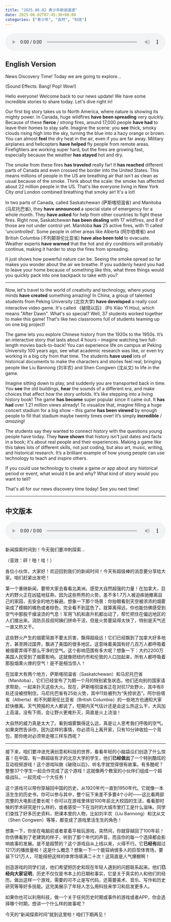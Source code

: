 ```yaml
---
title: "2025.06.02 青少年新闻速递"
date: 2025-06-02T07:45:30+08:00
categories: ["青少年", "自然", "科技"]
---
```

<audio controls style="width: 100%; max-width: 900px; margin: 1.5em 0; display: block;">
  <source src="/mp3/teen_news/20250602.en.mp3" type="audio/mpeg">
</audio>

## English Version

News Discovery Time! Today we are going to explore...

(Sound Effects: Bang! Pop! Wow!)

Hello everyone! Welcome back to our news update! We have some incredible stories to share today. Let's dive right in!

Our first big story takes us to North America, where nature is showing its mighty power. In Canada, huge wildfires **have been spreading** very quickly. Because of these **fierce** / *strong* fires, around 17,000 people **have had** to leave their homes to stay safe. Imagine the scene: you **see** thick, smoky clouds rising high into the sky, turning the blue into a hazy orange or brown. You can almost **feel** the dry heat in the air, even if you are far away. Military airplanes and helicopters **have helped** fly people from remote areas. Firefighters are working super hard, but the fires are growing fast, especially because the weather **has stayed** hot and dry.

The smoke from these fires **has traveled** really far! It **has reached** different parts of Canada and even crossed the border into the United States. This means millions of people in the US are breathing air that isn't as clean as usual because of the smoke. Think about the scale: the smoke has affected about 22 million people in the US. That's like everyone living in New York City *and* London combined breathing that smoky air! It's a lot!

In two parts of Canada, called Saskatchewan (萨斯喀彻温省) and Manitoba (马尼托巴省), they **have announced** a special state of emergency for a whole month. They **have asked** for help from other countries to fight these fires. Right now, Saskatchewan **has been dealing** with 17 wildfires, and 8 of those are not under control yet. Manitoba **has** 25 active fires, with 11 called 'uncontrolled'. Some people in other areas like Alberta (阿尔伯塔省) and British Columbia (不列颠哥伦比亚省) **have also been told** to evacuate. Weather experts **have warned** that the hot and dry conditions will probably continue, making it harder to stop the fires from spreading.

It just shows how powerful nature can be. Seeing the smoke spread so far makes you wonder about the air we breathe. If you suddenly heard you had to leave your home because of something like this, what three things would you quickly pack into one backpack to take with you?

---

Now, let's travel to the world of creativity and technology, where young minds **have created** something amazing! In China, a group of talented students from Peking University (北京大学) **have developed** a really cool interactive video game. It's called 《破晓以后》 (Pò Xiǎo Yǐ Hòu), which means "After Dawn". What's so special? Well, 37 students worked together to make this game! That's like two classrooms full of students teaming up on one big project!

The game lets you explore Chinese history from the 1920s to the 1950s. It’s an interactive story that lasts about 4 hours – imagine watching two full-length movies back-to-back! You can experience life on campus at Peking University 100 years ago, see what academic research was like, or even try working in a big city from that time. The students **have used** lots of historical documents to make the characters and stories feel real, bringing people like Liu Bannong (刘半农) and Shen Congwen (沈从文) to life in the game.

Imagine sitting down to play, and suddenly you are transported back in time. You **see** the old buildings, **hear** the sounds of a different era, and make choices that affect how the story unfolds. It’s like stepping into a living history book! The game **has become** super popular since it came out. It **has had** over 1.21 million views already! To visualize that, imagine filling a huge concert stadium for a big show – this game **has been viewed** by enough people to fill that stadium maybe twenty times over! It’s simply **incredible** / *amazing*!

The students say they wanted to connect history with the questions young people have today. They **have shown** that history isn't just dates and facts in a book; it's about real people and their experiences. Making a game like this takes lots of different skills, not just coding, but also art, music, writing, and historical research. It’s a brilliant example of how young people can use technology to teach and inspire others.

If you could use technology to create a game or app about any historical period or event, what would it be and why? What kind of story would you want to tell?

That's all for our news discovery time today! See you next time!

---

## 中文版本

<audio controls style="width: 100%; max-width: 900px; margin: 1.5em 0; display: block;">
  <source src="/mp3/teen_news/20250602.cn.mp3" type="audio/mpeg">
</audio>

新闻探索时间到！今天我们要冲刺探索...

（音效：砰！啪！哇！）

各位小伙伴，大家好！欢迎回到我们的新闻时间！今天有超级棒的消息要分享给大家。咱们赶紧出发吧！

第一个重磅新闻，要带大家去看看北美洲，感受大自然超强的力量！在加拿大，巨大的野火正在凶猛地狂奔。因为这些熊熊的火势，差不多1.7万人被迫疾驰撤离自己的家园，去安全的地方躲避。想象一下那个场景：你抬眼看到天空被浓浓的烟雾染成了模糊的橘色或者棕色，完全看不到蓝色了。就算离得远，你也能仿佛感受到空气中那股干燥滚烫的气息！军用飞机和直升机都出动了，帮忙把住在偏远地区的人们接出来。消防员叔叔阿姨们拼命干活，但是火势蔓延得太快了，特别是天气还一直又热又干。

这些野火产生的烟雾简直不要太厉害，飘得超级远！它们已经飘到了加拿大好多地方，甚至跨过国界，飘进了美国的很多地区。这意味着美国有好几百万人都呼吸着被烟雾弄得不那么干净的空气。这个影响范围有多大呢？想象一下：大约2200万美国人民受到了烟雾影响。这就像把纽约市和伦敦的人口加起来，所有人都呼吸着那股烟熏火燎的空气！是不是相当惊人！

在加拿大有两个地方，萨斯喀彻温省（Saskatchewan）和马尼托巴省（Manitoba），它们已经宣布了为期一个月的特别紧急状态。他们还向别的国家请求帮助，一起来扑灭这些大火。现在，萨斯喀彻温省正在对抗17处野火，其中有8处还没被控制住。马尼托巴省有25处火势，其中11处被列为“失控状态”。阿尔伯塔省（Alberta）和不列颠哥伦比亚省（British Columbia）的一些地方也通知大家赶快撤离。天气预报的大人都说了，短期内天气估计还是会这么热这么干，大风加上高温，没有下雨，会让野火更难扑灭，简直是火上浇油！

大自然的威力真是太大了。看到烟雾飘得这么远，真是让人思考我们呼吸的空气。如果突然告诉你，因为这样的事情，你必须马上离开家，只有10分钟收拾一个背包，那你绝对必须带走哪三样东西呢？

---

接下来，咱们要冲进充满创意和科技的世界，看看年轻的小脑袋瓜们创造了什么惊喜！在中国，有一群超级有才的北京大学的学生，他们**已经做出**了一个特别酷炫的互动视频游戏！这个游戏叫做《破晓以后》，听名字就觉得很有故事。有多酷呢？整整37个学生一起合作完成了这个游戏！这就像两个教室的小伙伴们组成一个超级战队，一起完成一个大任务！

这个游戏可以带你穿越回中国的历史，从1920年代一直到1950年代。它就像一本活生生的历史书，你可以参与其中，整个玩下来差不多要4个小时——这比看两部完整的大电影还要长呢！你可以在游戏里体验100年前北大校园的生活，看看那时候的学术研究是什么样的，或者感受一下在当时的大城市里打工是什么滋味。同学们查找了好多历史资料，把课本里的人物，比如刘半农（Liu Bannong）和沈从文（Shen Congwen）等等，都变成了游戏里活生生的角色！

想象一下，你坐在电脑前或者拿着平板玩游戏，突然间，你就穿越回了100年前！你仿佛看到了老建筑的样子，听到了那个年代的声音，而且你的每一个选择都会影响故事的发展。是不是超赞的？这个游戏自从上线以来，火得不行。它**已经有**超过121万的播放量啦！这是什么概念？想象一下一个能容纳很多人的巨型体育场，要装下121万人，可能得把这样的体育场填满二十次！这简直是人气爆棚啊！

创造游戏的同学们说，他们希望把历史和现在年轻人遇到的问题联系起来。他们**已经向大家证明**，历史不仅仅是书本上的日期和事实，它是关于真实的人和他们的经历。做出这样一个游戏，需要的可不止是写代码，还需要美术、音乐、写作和历史研究等等好多技能。这完美展示了年轻人怎么用科技来学习和启发更多人。

如果你也可以利用科技，做一个关于任何历史时期或事件的游戏或者APP，你会选择哪个时期，想讲一个什么样的故事呢？

今天的“新闻探索时间”就到这里啦！咱们下期再见！